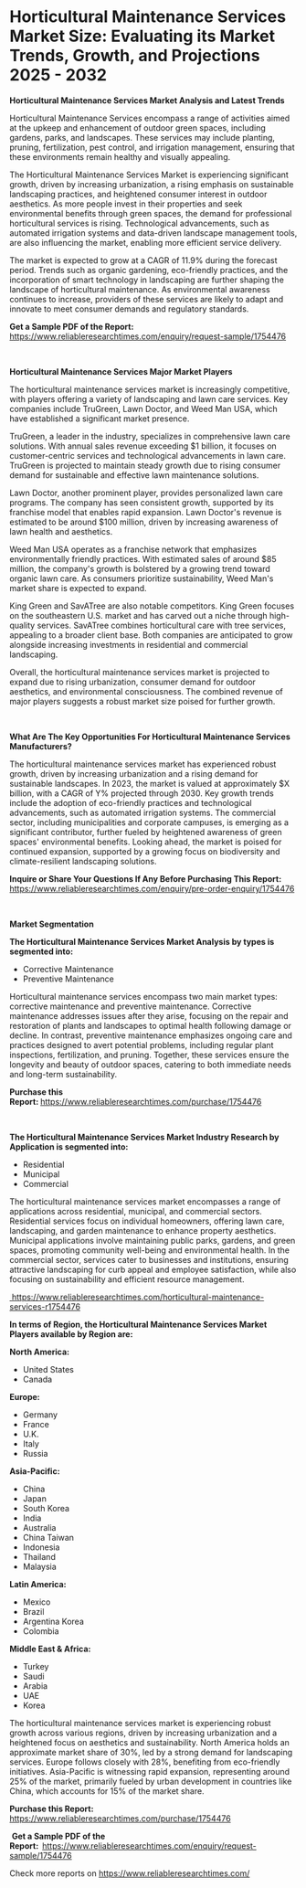 <p><h1>Horticultural Maintenance Services Market Size: Evaluating its Market Trends, Growth, and Projections 2025 - 2032</h1></p><p><strong>Horticultural Maintenance Services Market Analysis and Latest Trends</strong></p>
<p><p>Horticultural Maintenance Services encompass a range of activities aimed at the upkeep and enhancement of outdoor green spaces, including gardens, parks, and landscapes. These services may include planting, pruning, fertilization, pest control, and irrigation management, ensuring that these environments remain healthy and visually appealing.</p><p>The Horticultural Maintenance Services Market is experiencing significant growth, driven by increasing urbanization, a rising emphasis on sustainable landscaping practices, and heightened consumer interest in outdoor aesthetics. As more people invest in their properties and seek environmental benefits through green spaces, the demand for professional horticultural services is rising. Technological advancements, such as automated irrigation systems and data-driven landscape management tools, are also influencing the market, enabling more efficient service delivery.</p><p>The market is expected to grow at a CAGR of 11.9% during the forecast period. Trends such as organic gardening, eco-friendly practices, and the incorporation of smart technology in landscaping are further shaping the landscape of horticultural maintenance. As environmental awareness continues to increase, providers of these services are likely to adapt and innovate to meet consumer demands and regulatory standards.</p></p>
<p><strong>Get a Sample PDF of the Report:&nbsp;</strong> <a href="https://www.reliableresearchtimes.com/enquiry/request-sample/1754476?utm_campaign=3056&utm_medium=2&utm_source=Github&utm_content=ia&utm_term=09032025&utm_id=horticultural-maintenance-services">https://www.reliableresearchtimes.com/enquiry/request-sample/1754476</a></p>
<p>&nbsp;</p>
<p><strong>Horticultural Maintenance Services Major Market Players</strong></p>
<p><p>The horticultural maintenance services market is increasingly competitive, with players offering a variety of landscaping and lawn care services. Key companies include TruGreen, Lawn Doctor, and Weed Man USA, which have established a significant market presence. </p><p>TruGreen, a leader in the industry, specializes in comprehensive lawn care solutions. With annual sales revenue exceeding $1 billion, it focuses on customer-centric services and technological advancements in lawn care. TruGreen is projected to maintain steady growth due to rising consumer demand for sustainable and effective lawn maintenance solutions.</p><p>Lawn Doctor, another prominent player, provides personalized lawn care programs. The company has seen consistent growth, supported by its franchise model that enables rapid expansion. Lawn Doctor's revenue is estimated to be around $100 million, driven by increasing awareness of lawn health and aesthetics.</p><p>Weed Man USA operates as a franchise network that emphasizes environmentally friendly practices. With estimated sales of around $85 million, the company's growth is bolstered by a growing trend toward organic lawn care. As consumers prioritize sustainability, Weed Man's market share is expected to expand.</p><p>King Green and SavATree are also notable competitors. King Green focuses on the southeastern U.S. market and has carved out a niche through high-quality services. SavATree combines horticultural care with tree services, appealing to a broader client base. Both companies are anticipated to grow alongside increasing investments in residential and commercial landscaping.</p><p>Overall, the horticultural maintenance services market is projected to expand due to rising urbanization, consumer demand for outdoor aesthetics, and environmental consciousness. The combined revenue of major players suggests a robust market size poised for further growth.</p></p>
<p>&nbsp;</p>
<p><strong>What Are The Key Opportunities For Horticultural Maintenance Services Manufacturers?</strong></p>
<p><p>The horticultural maintenance services market has experienced robust growth, driven by increasing urbanization and a rising demand for sustainable landscapes. In 2023, the market is valued at approximately $X billion, with a CAGR of Y% projected through 2030. Key growth trends include the adoption of eco-friendly practices and technological advancements, such as automated irrigation systems. The commercial sector, including municipalities and corporate campuses, is emerging as a significant contributor, further fueled by heightened awareness of green spaces' environmental benefits. Looking ahead, the market is poised for continued expansion, supported by a growing focus on biodiversity and climate-resilient landscaping solutions.</p></p>
<p><strong>Inquire or Share Your Questions If Any Before Purchasing This Report:</strong> <a href="https://www.reliableresearchtimes.com/enquiry/pre-order-enquiry/1754476?utm_campaign=3056&utm_medium=2&utm_source=Github&utm_content=ia&utm_term=09032025&utm_id=horticultural-maintenance-services">https://www.reliableresearchtimes.com/enquiry/pre-order-enquiry/1754476</a></p>
<p>&nbsp;</p>
<p><strong>Market Segmentation</strong></p>
<p><strong>The Horticultural Maintenance Services Market Analysis by types is segmented into:</strong></p>
<p><ul><li>Corrective Maintenance</li><li>Preventive Maintenance</li></ul></p>
<p><p>Horticultural maintenance services encompass two main market types: corrective maintenance and preventive maintenance. Corrective maintenance addresses issues after they arise, focusing on the repair and restoration of plants and landscapes to optimal health following damage or decline. In contrast, preventive maintenance emphasizes ongoing care and practices designed to avert potential problems, including regular plant inspections, fertilization, and pruning. Together, these services ensure the longevity and beauty of outdoor spaces, catering to both immediate needs and long-term sustainability.</p></p>
<p><strong>Purchase this Report:&nbsp;</strong><a href="https://www.reliableresearchtimes.com/purchase/1754476?utm_campaign=3056&utm_medium=2&utm_source=Github&utm_content=ia&utm_term=09032025&utm_id=horticultural-maintenance-services">https://www.reliableresearchtimes.com/purchase/1754476</a></p>
<p>&nbsp;</p>
<p><strong>The Horticultural Maintenance Services Market Industry Research by Application is segmented into:</strong></p>
<p><ul><li>Residential</li><li>Municipal</li><li>Commercial</li></ul></p>
<p><p>The horticultural maintenance services market encompasses a range of applications across residential, municipal, and commercial sectors. Residential services focus on individual homeowners, offering lawn care, landscaping, and garden maintenance to enhance property aesthetics. Municipal applications involve maintaining public parks, gardens, and green spaces, promoting community well-being and environmental health. In the commercial sector, services cater to businesses and institutions, ensuring attractive landscaping for curb appeal and employee satisfaction, while also focusing on sustainability and efficient resource management.</p></p>
<p><a href="https://www.reliableresearchtimes.com/horticultural-maintenance-services-r1754476?utm_campaign=3056&utm_medium=2&utm_source=Github&utm_content=ia&utm_term=09032025&utm_id=horticultural-maintenance-services">&nbsp;https://www.reliableresearchtimes.com/horticultural-maintenance-services-r1754476</a></p>
<p><strong>In terms of Region, the Horticultural Maintenance Services Market Players available by Region are:</strong></p>
<p>
    <p> <strong> North America: </strong>
        <ul>
            <li>United States</li>
            <li>Canada</li>
        </ul>
        </p> 
    <p> <strong> Europe: </strong>
        <ul>
            <li>Germany</li>
            <li>France</li>
            <li>U.K.</li>
            <li>Italy</li>
            <li>Russia</li>
        </ul>
        </p> 
    <p> <strong> Asia-Pacific: </strong>
        <ul>
            <li>China</li>
            <li>Japan</li>
            <li>South Korea</li>
            <li>India</li>
            <li>Australia</li>
            <li>China Taiwan</li>
            <li>Indonesia</li>
            <li>Thailand</li>
            <li>Malaysia</li>
        </ul>
        </p> 
    <p> <strong> Latin America: </strong>
        <ul>
            <li>Mexico</li>
            <li>Brazil</li>
            <li>Argentina Korea</li>
            <li>Colombia</li>
        </ul>
        </p> 
    <p> <strong> Middle East & Africa: </strong>
        <ul>
            <li>Turkey</li>
            <li>Saudi</li>
            <li>Arabia</li>
            <li>UAE</li>
            <li>Korea</li>
        </ul>
    </p>
    </p>
<p><p>The horticultural maintenance services market is experiencing robust growth across various regions, driven by increasing urbanization and a heightened focus on aesthetics and sustainability. North America holds an approximate market share of 30%, led by a strong demand for landscaping services. Europe follows closely with 28%, benefiting from eco-friendly initiatives. Asia-Pacific is witnessing rapid expansion, representing around 25% of the market, primarily fueled by urban development in countries like China, which accounts for 15% of the market share.</p></p>
<p><strong>Purchase this Report: </strong><a href="https://www.reliableresearchtimes.com/purchase/1754476?utm_campaign=3056&utm_medium=2&utm_source=Github&utm_content=ia&utm_term=09032025&utm_id=horticultural-maintenance-services">https://www.reliableresearchtimes.com/purchase/1754476</a></p>
<p>&nbsp;<strong>Get a Sample PDF of the Report:&nbsp;&nbsp;</strong><a href="https://www.reliableresearchtimes.com/enquiry/request-sample/1754476?utm_campaign=3056&utm_medium=2&utm_source=Github&utm_content=ia&utm_term=09032025&utm_id=horticultural-maintenance-services">https://www.reliableresearchtimes.com/enquiry/request-sample/1754476</a></p>
<p><strong></strong></p>
<p>Check more reports on <a href="https://www.reliableresearchtimes.com/?utm_campaign=3056&utm_medium=2&utm_source=Github&utm_content=ia&utm_term=09032025&utm_id=horticultural-maintenance-services">https://www.reliableresearchtimes.com/</a></p>